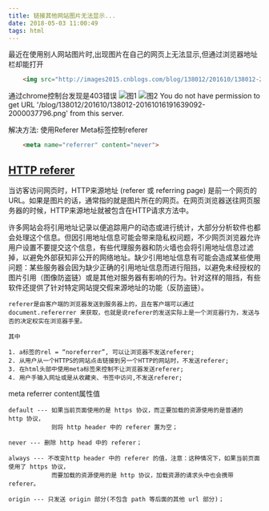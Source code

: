 ```yaml
---
title: 链接其他网站图片无法显示...
date: 2018-05-03 11:00:49
tags: html
---
```


最近在使用别人网站图片时,出现图片在自己的网页上无法显示,但通过浏览器地址栏却能打开
```html
    <img src="http://images2015.cnblogs.com/blog/138012/201610/138012-20161016191639092-2000037796.png" alt="暑假5折">
```
通过chrome控制台发现是403错误
![图1](./1.png)
![图2](./2.png)
You do not have permission to get URL '/blog/138012/201610/138012-20161016191639092-2000037796.png' from this server.


解决方法:
使用Referer Meta标签控制referer
```html
    <meta name="referrer" content="never">
```

<!--more-->

## [HTTP referer](https://zh.wikipedia.org/wiki/HTTP%E5%8F%83%E7%85%A7%E4%BD%8D%E5%9D%80)
当访客访问网页时，HTTP来源地址 (referer 或 referring page) 是前一个网页的URL。如果是图片的话，通常指的就是图片所在的网页。在网页浏览器送往网页服务器的时候，HTTP来源地址就被包含在HTTP请求方法中。

许多网站会将引用地址记录以便追踪用户的动态或进行统计，大部分分析软件也都会处理这个信息。但因引用地址信息可能会带来隐私权问题，不少网页浏览器允许用户设置不要提交这个信息，有些代理服务器和防火墙也会将引用地址信息过滤掉，以避免外部获知非公开的网络地址。缺少引用地址信息有可能会造成某些使用问题：某些服务器会因为缺少正确的引用地址信息而进行阻挡，以避免未经授权的图片引用（图像防盗链）或是其他对服务器有影响的行为。针对这样的阻挡，有些软件还提供了针对特定网站提交假来源地址的功能（反防盗链）。

    referer是由客户端的浏览器发送到服务器上的，且在客户端可以通过document.refererrer 来获取，也就是说referer的发送实际上是一个浏览器行为，发送与否的决定权实在浏览器手里。 

    其中

    1. a标签的rel = “noreferrer”, 可以让浏览器不发送referer; 
    2. 从用户从一个HTTPS的网站点击链接到另一个HTTP的网站时，不发送referer; 
    3. 在html头部中使用meta标签来控制不让浏览器发送referer; 
    4. 用户手输入网址或是从收藏夹、书签中访问,不发送referer;

meta referrer  content属性值

    default --- 如果当前页面使用的是 https 协议，而正要加载的资源使用的是普通的 http 协议，
                则将 http header 中的 referer 置为空；

    never --- 删除 http head 中的 referer；

    always --- 不改变http header 中的 referer 的值，注意：这种情况下，如果当前页面使用了 https 协议，
                而要加载的资源使用的是 http 协议，加载资源的请求头中也会携带 referer。

    origin --- 只发送 origin 部分(不包含 path 等后面的其他 url 部分)；

    